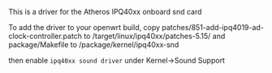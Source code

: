 This is a driver for the Atheros IPQ40xx onboard snd card

To add the driver to your openwrt build,
copy
patches/851-add-ipq4019-ad-clock-controller.patch to 
<openwrt-buildroot>/target/linux/ipq40xx/patches-5.15/
and 
package/Makefile to
<openwrt-buildroot>/package/kernel/ipq40xx-snd

then enable `ipq40xx sound driver` under Kernel->Sound Support

